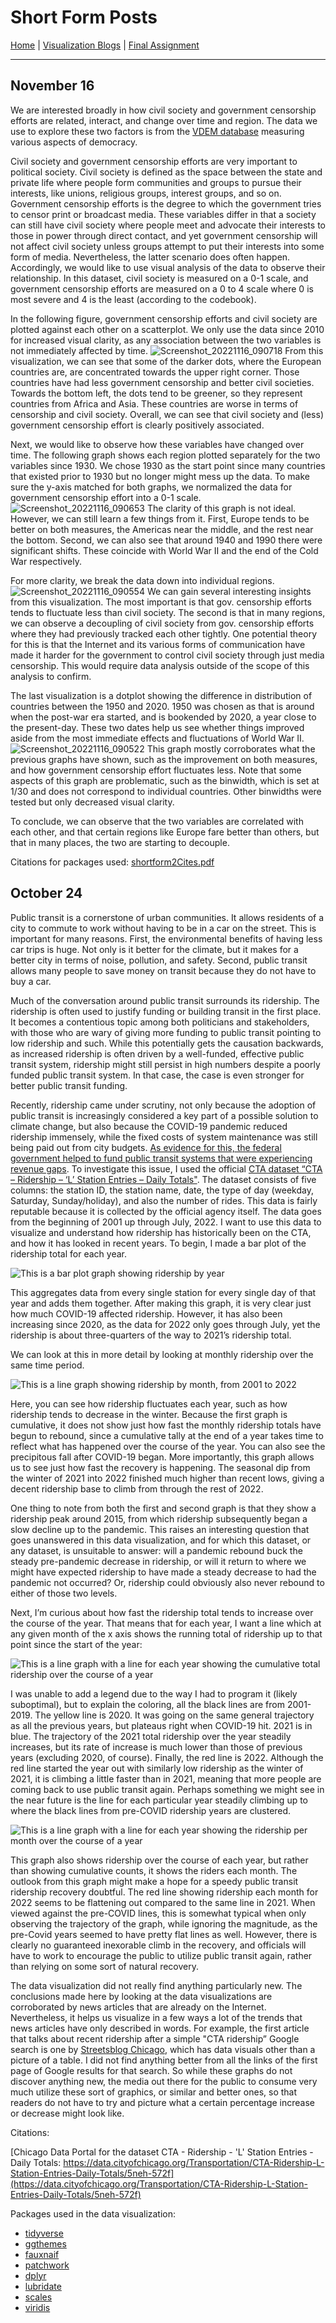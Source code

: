 # Short Form Posts
[Home](/README.md) | [Visualization Blogs](/vizBlogs.md) | [Final Assignment](/finalAssign.md)
***
## November 16

We are interested broadly in how civil society and government censorship efforts are related, interact, and change over time and region. The data we use to explore these two factors is from the [VDEM database](https://www.v-dem.net/) measuring various aspects of democracy. 

Civil society and government censorship efforts are very important to political society. Civil society is defined as the space between the state and private life where people form communities and groups to pursue their interests, like unions, religious groups, interest groups, and so on. Government censorship efforts is the degree to which the government tries to censor print or broadcast media. These variables differ in that a society can still have civil society where people meet and advocate their interests to those in power through direct contact, and yet government censorship will not affect civil society unless groups attempt to put their interests into some form of media. Nevertheless, the latter scenario does often happen. Accordingly, we would like to use visual analysis of the data to observe their relationship. In this dataset, civil society is measured on a 0-1 scale, and government censorship efforts are measured on a 0 to 4 scale where 0 is most severe and 4 is the least (according to the codebook).

In the following figure, government censorship efforts and civil society are plotted against each other on a scatterplot. We only use the data since 2010 for increased visual clarity, as any association between the two variables is not immediately affected by time.
![Screenshot_20221116_090718](https://user-images.githubusercontent.com/114178136/202345988-d7affaf8-96af-42ab-b265-5890a19a00a7.png)
From this visualization, we can see that some of the darker dots, where the European countries are, are concentrated towards the upper right corner. Those countries have had less government censorship and better civil societies. Towards the bottom left, the dots tend to be greener, so they represent countries from Africa and Asia. These countries are worse in terms of censorship and civil society. Overall, we can see that civil society and (less) government censorship effort is clearly positively associated.

Next, we would like to observe how these variables have changed over time. The following graph shows each region plotted separately for the two variables since 1930. We chose 1930 as the start point since many countries that existed prior to 1930 but no longer might mess up the data. To make sure the y-axis matched for both graphs, we normalized the data for government censorship effort into a 0-1 scale. 
![Screenshot_20221116_090653](https://user-images.githubusercontent.com/114178136/202345998-838daa14-a603-48d9-a345-a2a258674139.png)
The clarity of this graph is not ideal. However, we can still learn a few things from it. First, Europe tends to be better on both measures, the Americas near the middle, and the rest near the bottom. Second, we can also see that around 1940 and 1990 there were significant shifts. These coincide with World War II and the end of the Cold War respectively. 

For more clarity, we break the data down into individual regions. 
![Screenshot_20221116_090554](https://user-images.githubusercontent.com/114178136/202346006-7699e457-10ea-4b7c-b7d2-8a7c2333fbfd.png)
We can gain several interesting insights from this visualization. The most important is that gov. censorship efforts tends to fluctuate less than civil society. The second is that in many regions, we can observe a decoupling of civil society from gov. censorship efforts where they had previously tracked each other tightly. One potential theory for this is that the Internet and its various forms of communication have made it harder for the government to control civil society through just media censorship. This would require data analysis outside of the scope of this analysis to confirm.

The last visualization is a dotplot showing the difference in distribution of countries between the 1950 and 2020. 1950 was chosen as that is around when the post-war era started, and is bookended by 2020, a year close to the present-day. These two dates help us see whether things improved aside from the most immediate effects and fluctuations of World War II.
![Screenshot_20221116_090522](https://user-images.githubusercontent.com/114178136/202346025-2a0330af-6d7f-463d-bb83-2a97e322b17e.png)
This graph mostly corroborates what the previous graphs have shown, such as the improvement on both measures, and how government censorship effort fluctuates less. Note that some aspects of this graph are problematic, such as the binwidth, which is set at 1/30 and does not correspond to individual countries. Other binwidths were tested but only decreased visual clarity.

To conclude, we can observe that the two variables are correlated with each other, and that certain regions like Europe fare better than others, but that in many places, the two are starting to decouple.

Citations for packages used:
[shortform2Cites.pdf](shortform2Cites.pdf)

## October 24

Public transit is a cornerstone of urban communities. It allows residents of a city to commute to work without having to be in a car on the street. This is important for many reasons. First, the environmental benefits of having less car trips is huge. Not only is it better for the climate, but it makes for a better city in terms of noise, pollution, and safety. Second, public transit allows many people to save money on transit because they do not have to buy a car. 

Much of the conversation around public transit surrounds its ridership. The ridership is often used to justify funding or building transit in the first place. It becomes a contentious topic among both politicians and stakeholders, with those who are wary of giving more funding to public transit pointing to low ridership and such. While this potentially gets the causation backwards, as increased ridership is often driven by a well-funded, effective public transit system, ridership might still persist in high numbers despite a poorly funded public transit system. In that case, the case is even stronger for better public transit funding. 

Recently, ridership came under scrutiny, not only because the adoption of public transit is increasingly considered a key part of a possible solution to climate change, but also because the COVID-19 pandemic reduced ridership immensely, while the fixed costs of system maintenance was still being paid out from city budgets. [As evidence for this, the federal government helped to fund public transit systems that were experiencing revenue gaps](https://www.transit.dot.gov/coronavirus). 
To investigate this issue, I used the official [CTA dataset “CTA – Ridership – ‘L’ Station Entries – Daily Totals"](https://data.cityofchicago.org/Transportation/CTA-Ridership-L-Station-Entries-Daily-Totals/5neh-572f). The dataset consists of five columns: the station ID, the station name, date, the type of day (weekday, Saturday, Sunday/holiday), and also the number of rides. This data is fairly reputable because it is collected by the official agency itself. The data goes from the beginning of 2001 up through July, 2022. 
I want to use this data to visualize and understand how ridership has historically been on the CTA, and how it has looked in recent years. To begin, I made a bar plot of the ridership total for each year. 

![This is a bar plot graph showing ridership by year](https://user-images.githubusercontent.com/114178136/206838054-0946ccbc-2242-437d-bbcf-725075bf21a4.png)

This aggregates data from every single station for every single day of that year and adds them together. After making this graph, it is very clear just how much COVID-19 affected ridership. However, it has also been increasing since 2020, as the data for 2022 only goes through July, yet the ridership is about three-quarters of the way to 2021’s ridership total. 

We can look at this in more detail by looking at monthly ridership over the same time period. 

![This is a line graph showing ridership by month, from 2001 to 2022](https://user-images.githubusercontent.com/114178136/206838068-605a226f-0a0e-4468-92b5-223feee667ef.png)

Here, you can see how ridership fluctuates each year, such as how ridership tends to decrease in the winter. Because the first graph is cumulative, it does not show just how fast the monthly ridership totals have begun to rebound, since a cumulative tally at the end of a year takes time to reflect what has happened over the course of the year. You can also see the precipitous fall after COVID-19 began. More importantly, this graph allows us to see just how fast the recovery is happening. The seasonal dip from the winter of 2021 into 2022 finished much higher than recent lows, giving a decent ridership base to climb from through the rest of 2022. 

One thing to note from both the first and second graph is that they show a ridership peak around 2015, from which ridership subsequently began a slow decline up to the pandemic. This raises an interesting question that goes unanswered in this data visualization, and for which this dataset, or any dataset, is unsuitable to answer: will a pandemic rebound buck the steady pre-pandemic decrease in ridership, or will it return to where we might have expected ridership to have made a steady decrease to had the pandemic not occurred? Or, ridership could obviously also never rebound to either of those two levels. 

Next, I’m curious about how fast the ridership total tends to increase over the course of the year. That means that for each year, I want a line which at any given month of the x axis shows the running total of ridership up to that point since the start of the year:

![This is a line graph with a line for each year showing the cumulative total ridership over the course of a year](https://user-images.githubusercontent.com/114178136/206838079-263bb839-24ab-4825-9069-bce9956d0b10.png)

I was unable to add a legend due to the way I had to program it (likely suboptimal), but to explain the coloring, all the black lines are from 2001-2019. The yellow line is 2020. It was going on the same general trajectory as all the previous years, but plateaus right when COVID-19 hit. 2021 is in blue. The trajectory of the 2021 total ridership over the year steadily increases, but its rate of increase is much lower than those of previous years (excluding 2020, of course). Finally, the red line is 2022. Although the red line started the year out with similarly low ridership as the winter of 2021, it is climbing a little faster than in 2021, meaning that more people are coming back to use public transit again. Perhaps something we might see in the near future is the line for each particular year steadily climbing up to where the black lines from pre-COVID ridership years are clustered.

![This is a line graph with a line for each year showing the ridership per month over the course of a year](https://user-images.githubusercontent.com/114178136/206838111-42ccf8d4-0461-43f4-953d-f15654472ccc.png)

This graph also shows ridership over the course of each year, but rather than showing cumulative counts, it shows the riders each month. The outlook from this graph might make a hope for a speedy public transit ridership recovery doubtful. The red line showing ridership each month for 2022 seems to be flattening out compared to the same line in 2021. When viewed against the pre-COVID lines, this is somewhat typical when only observing the trajectory of the graph, while ignoring the magnitude, as the pre-Covid years seemed to have pretty flat lines as well. However, there is clearly no guaranteed inexorable climb in the recovery, and officials will have to work to encourage the public to utilize public transit again, rather than relying on some sort of natural recovery.

The data visualization did not really find anything particularly new. The conclusions made here by looking at the data visualizations are corroborated by news articles that are already on the Internet. Nevertheless, it helps us visualize in a few ways a lot of the trends that news articles have only described in words. For example, the first article that talks about recent ridership after a simple "CTA ridership” Google search is one by [Streetsblog Chicago](https://chi.streetsblog.org/2022/09/26/some-good-news-about-cta-for-a-change-ridership-has-reached-a-new-pandemic-era-record/), which has data visuals other than a picture of a table. I did not find anything better from all the links of the first page of Google results for that search. So while these graphs do not discover anything new, the media out there for the public to consume very much utilize these sort of graphics, or similar and better ones, so that readers do not have to try and picture what a certain percentage increase or decrease might look like.

Citations:

[Chicago Data Portal for the dataset CTA - Ridership - 'L' Station Entries - Daily Totals: https://data.cityofchicago.org/Transportation/CTA-Ridership-L-Station-Entries-Daily-Totals/5neh-572f](https://data.cityofchicago.org/Transportation/CTA-Ridership-L-Station-Entries-Daily-Totals/5neh-572f)

Packages used in the data visualization:
- [tidyverse](https://www.tidyverse.org/)
- [ggthemes](https://yutannihilation.github.io/allYourFigureAreBelongToUs/ggthemes/)
- [fauxnaif](https://cran.r-project.org/web/packages/fauxnaif/index.html)
- [patchwork](https://cran.r-project.org/web/packages/fauxnaif/index.html)
- [dplyr](https://dplyr.tidyverse.org/)
- [lubridate](https://lubridate.tidyverse.org/)
- [scales](https://scales.r-lib.org/)
- [viridis](https://cran.r-project.org/web/packages/viridis/vignettes/intro-to-viridis.html)
